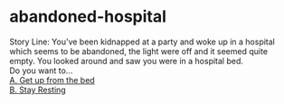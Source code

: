 # abandoned-hospital
Story Line: You've been kidnapped at a party and woke up in a hospital which seems to be abandoned, the light were off and it seemed quite empty. You looked around and saw you were in a hospital bed.  
Do you want to...   
  [A. Get up from the bed](../the-room)  
  [B. Stay Resting](../abandoned-hospital/you-hear-a-noise-close-by)

